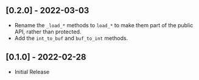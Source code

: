 ## [0.2.0] - 2022-03-03

- Rename the `_load_*` methods to `load_*` to make them part of the public API,
  rather than protected.
- Add the `int_to_buf` and `buf_to_int` methods.

## [0.1.0] - 2022-02-28

- Initial Release
